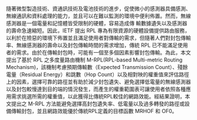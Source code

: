   隨著微型製造技術、資通訊技術及電池技術的進步，促使微小的感測器具備感測、無線通訊和資料處理的能力，並且可以在難以監測的環境中便利佈置。然而，無線感測器是一個電量和記憶體皆受限制的硬體，容易造成傳
輸數據遺失以及感測器的壽命急速縮短。因此，IETF 提出 RPL 專為有限資源的硬體設備提供路由服務，以利於在險惡的環境下佈置並且滿足使用者對傳輸的需求，但隨著人們對封包傳輸率、無線感測器的壽命以及封包傳輸時間的需求增加，傳統 RPL 已不能滿足使用者的需求。由於在傳輸封包時，可能有一個至多個因素影響封包傳輸。為此，本文提出了基於 RPL 之多度量路由機制 M-RPL(RPL-based Multi-metric Routing Mechanism)，該機制考慮預期傳輸數（Expected Transmission Count）、殘餘電量（Residual Energy）和跳數（Hop Count）以及相對映的權重值來評估路徑上的因素，選擇可靠的路徑並有助於減少封包遺失、避免選擇低電量的無線感測器以及封包較慢達到目的端的情況發生，而產生的權重範圍表可讓使用者依照各種應用需求挑選所需的權重值，以此獲得比傳統RPL較佳的網路效能。經結果證明，本文提出之 M-RPL 方法能避免選擇高封包遺失率、低電量以及過多轉發的路徑或設備傳輸封包，並且網路效能優於傳統RPL定義的目標函數 MRHOF 和 OF0。

